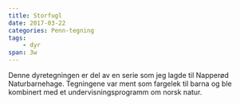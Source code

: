 ```yaml
---
title: Storfugl
date: 2017-03-22
categories: Penn-tegning
tags:
    - dyr
span: 3w
---
```

Denne dyretegningen er del av en serie som jeg lagde til Napperød Naturbarnehage. Tegningene var ment som fargelek til barna og ble kombinert med et undervisningsprogramm om norsk natur.